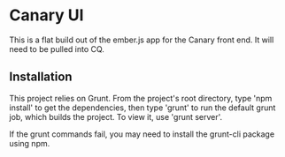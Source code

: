 Canary UI
==============

This is a flat build out of the ember.js app for the Canary front end. It will need to be pulled into CQ.

Installation
---

This project relies on Grunt. From the project's root directory, type 'npm install' to get the dependencies, then type 'grunt' to run the default grunt job, which builds the project. To view it, use 'grunt server'.

If the grunt commands fail, you may need to install the grunt-cli package using npm.